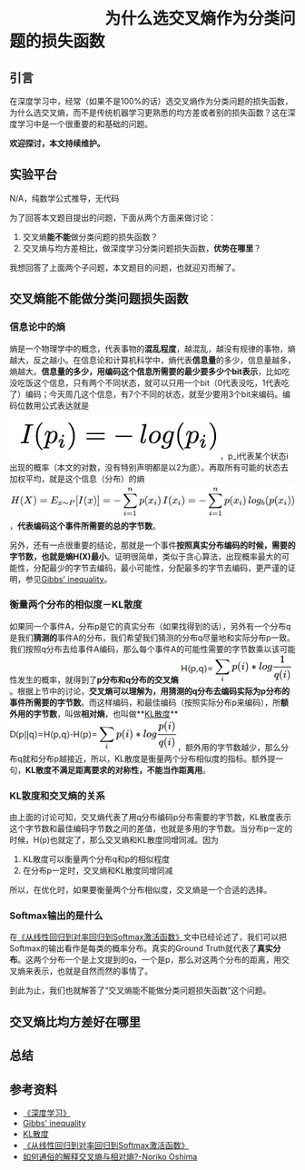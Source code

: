 # 　　　　　　为什么选交叉熵作为分类问题的损失函数
## 引言

在深度学习中，经常（如果不是100%的话）选交叉熵作为分类问题的损失函数，为什么选交叉熵，而不是传统机器学习更熟悉的均方差或者别的损失函数？这在深度学习中是一个很重要的和基础的问题。

**欢迎探讨，本文持续维护。**

## 实验平台

N/A，纯数学公式推导，无代码

为了回答本文题目提出的问题，下面从两个方面来做讨论：

1. 交叉熵**能不能**做分类问题的损失函数？
2. 交叉熵与均方差相比，做深度学习分类问题损失函数，**优势在哪里**？

我想回答了上面两个子问题，本文题目的问题，也就迎刃而解了。

## 交叉熵能不能做分类问题损失函数

### 信息论中的熵

熵是一个物理学中的概念，代表事物的**混乱程度**，越混乱，越没有规律的事物，熵越大，反之越小。在信息论和计算机科学中，熵代表**信息量**的多少，信息量越多，熵越大。**信息量的多少，用编码这个信息所需要的最少要多少个bit表示**，比如吃没吃饭这个信息，只有两个不同状态，就可以只用一个bit（0代表没吃，1代表吃了）编码；今天周几这个信息，有7个不同的状态，就至少要用3个bit来编码。编码位数用公式表达就是![](images/223112.png)，p_i代表某个状态i出现的概率（本文的对数，没有特别声明都是以2为底）。再取所有可能的状态去加权平均，就是这个信息（分布）的熵![](images/223449.png)，**代表编码这个事件所需要的总的字节数**。

另外，还有一点很重要的结论，那就是一个事件**按照真实分布编码的时候，需要的字节数，也就是熵H(X)最小**。证明很简单，类似于贪心算法，出现概率最大的可能性，分配最少的字节去编码，最小可能性，分配最多的字节去编码，更严谨的证明，参见[Gibbs' inequality](https://en.wikipedia.org/wiki/Gibbs%27_inequality)。


### 衡量两个分布的相似度－KL散度

如果同一个事件A，分布p是它的真实分布（如果找得到的话），另外有一个分布q是我们**猜测的**事件A的分布，我们希望我们猜测的分布q尽量地和实际分布p一致。我们按照q分布去给事件A编码，那么每个事件A的可能性需要的字节数乘以该可能性发生的概率，就得到了**p分布和q分布的交叉熵**![](images/225907.png)。根据上节中的讨论，**交叉熵可以理解为，用猜测的q分布去编码实际为p分布的事件所需要的字节数**。而这样编码，和最佳编码（按照实际分布p来编码），所**额外用的字节数**，叫做**相对熵**，也叫做**[KL散度](https://en.wikipedia.org/wiki/Kullback%E2%80%93Leibler_divergence)**![](images/231448.png)，额外用的字节数越少，那么分布q就和分布p越接近，所以，KL散度是衡量两个分布相似度的指标。额外提一句，**KL散度不满足距离要求的对称性，不能当作距离用**。

### KL散度和交叉熵的关系

由上面的讨论可知，交叉熵代表了用q分布编码p分布需要的字节数，KL散度表示这个字节数和最佳编码字节数之间的差值，也就是多用的字节数。当分布p一定的时候，H(p)也就定了，那么交叉熵和KL散度同增同减。因为

1. KL散度可以衡量两个分布q和p的相似程度
2. 在分布p一定时，交叉熵和KL散度同增同减

所以，在优化时，如果要衡量两个分布相似度，交叉熵是一个合适的选择。

### Softmax输出的是什么

在[《从线性回归到对率回归到Softmax激活函数》](https://github.com/Captain1986/CaptainBlackboard/blob/master/D%230010-%E4%BB%8E%E7%BA%BF%E6%80%A7%E5%9B%9E%E5%BD%92%E5%88%B0%E5%AF%B9%E7%8E%87%E5%9B%9E%E5%BD%92%E5%88%B0Softmax%E6%BF%80%E6%B4%BB%E5%87%BD%E6%95%B0/D%230010.md)文中已经论述了，我们可以把Softmax的输出看作是每类的概率分布。真实的Ground Truth就代表了**真实分布**。这两个分布一个是上文提到的q，一个是p，那么对这两个分布的距离，用交叉熵来表示，也就是自然而然的事情了。

到此为止，我们也就解答了“交叉熵能不能做分类问题损失函数”这个问题。

## 交叉熵比均方差好在哪里

## 总结

## 参考资料

+ [《深度学习》](https://book.douban.com/subject/27087503/)
+ [Gibbs' inequality](https://en.wikipedia.org/wiki/Gibbs%27_inequality)
+ [KL散度](https://en.wikipedia.org/wiki/Kullback%E2%80%93Leibler_divergence)
+ [《从线性回归到对率回归到Softmax激活函数》](https://github.com/Captain1986/CaptainBlackboard/blob/master/D%230010-%E4%BB%8E%E7%BA%BF%E6%80%A7%E5%9B%9E%E5%BD%92%E5%88%B0%E5%AF%B9%E7%8E%87%E5%9B%9E%E5%BD%92%E5%88%B0Softmax%E6%BF%80%E6%B4%BB%E5%87%BD%E6%95%B0/D%230010.md)
+ [如何通俗的解释交叉熵与相对熵?-Noriko Oshima](https://www.zhihu.com/question/41252833/answer/108777563)
